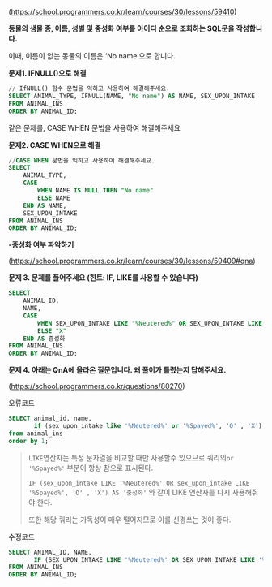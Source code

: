 (https://school.programmers.co.kr/learn/courses/30/lessons/59410)

**동물의 생물 종, 이름, 성별 및 중성화 여부를 아이디 순으로 조회하는 SQL문을 작성합니다.**

이때, 이름이 없는 동물의 이름은 ‘No name’으로 합니다.

**문제1. IFNULL()으로 해결**

```sql
// IfNULL() 함수 문법을 익히고 사용하여 해결해주세요.
SELECT ANIMAL_TYPE, IFNULL(NAME, "No name") AS NAME, SEX_UPON_INTAKE
FROM ANIMAL_INS
ORDER BY ANIMAL_ID;
```

같은 문제를, CASE WHEN 문법을 사용하여 해결해주세요

**문제2. CASE WHEN으로 해결**

```sql
//CASE WHEN 문법을 익히고 사용하여 해결해주세요.
SELECT
    ANIMAL_TYPE,
    CASE
        WHEN NAME IS NULL THEN "No name"
        ELSE NAME
    END AS NAME,
    SEX_UPON_INTAKE
FROM ANIMAL_INS
ORDER BY ANIMAL_ID;
```

**-중성화 여부 파악하기**

(https://school.programmers.co.kr/learn/courses/30/lessons/59409#qna)

**문제 3. 문제를 풀어주세요 (힌트: IF, LIKE를 사용할 수 있습니다)**

```sql
SELECT
    ANIMAL_ID,
    NAME,
    CASE
        WHEN SEX_UPON_INTAKE LIKE "%Neutered%" OR SEX_UPON_INTAKE LIKE "%Spayed%" THEN "O"
        ELSE "X"
    END AS 중성화
FROM ANIMAL_INS
ORDER BY ANIMAL_ID;
```

**문제 4. 아래는 QnA에 올라온 질문입니다. 왜 풀이가 틀렸는지 답해주세요.**

(https://school.programmers.co.kr/questions/80270)

오류코드
```sql
SELECT animal_id, name,
       if (sex_upon_intake like '%Neutered%' or '%Spayed%', 'O' , 'X') as '중성화'
from animal_ins
order by 1;
```

> `LIKE`연산자는 특정 문자열을 비교할 때만 사용할수 있으므로 쿼리의`or '%Spayed%'` 부분이 항상 참으로 표시된다.
>
> `IF (sex_upon_intake LIKE '%Neutered%' OR sex_upon_intake LIKE '%Spayed%', 'O' , 'X') AS '중성화'` 와 같이 LIKE 연산자를 다시 사용해줘야 한다.
>
> 또한 해당 쿼리는 가독성이 매우 떨어지므로 이를 신경쓰는 것이 좋다.


수정코드
```sql
SELECT ANIMAL_ID, NAME,
       IF (SEX_UPON_INTAKE LIKE '%Neutered%' OR SEX_UPON_INTAKE LIKE '%Spayed%', 'O' , 'X') AS '중성화'
FROM ANIMAL_INS
ORDER BY ANIMAL_ID;
```
